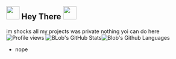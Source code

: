 ## <img src="https://cdn.discordapp.com/attachments/809031839032672327/813335528472182814/740595152124510228.gif" width="35px"> Hey There <img src="https://cdn.discordapp.com/attachments/809031839032672327/813335958170632192/796599576240455692.gif" width="35px">
im shocks
all my projects was private nothing yoi can do here
![Profile views](https://komarev.com/ghpvc/?username=shockbs&style=flat-square&color=blueviolet)
![BLob's GitHub Stats](https://github-readme-stats.vercel.app/api?username=shockbs&show_icons=true&theme=react)![Blob's Github Languages](https://github-readme-stats.vercel.app/api/top-langs?username=shockbs&show_icons=true&theme=tokyonight&layout=compact)

- nope



